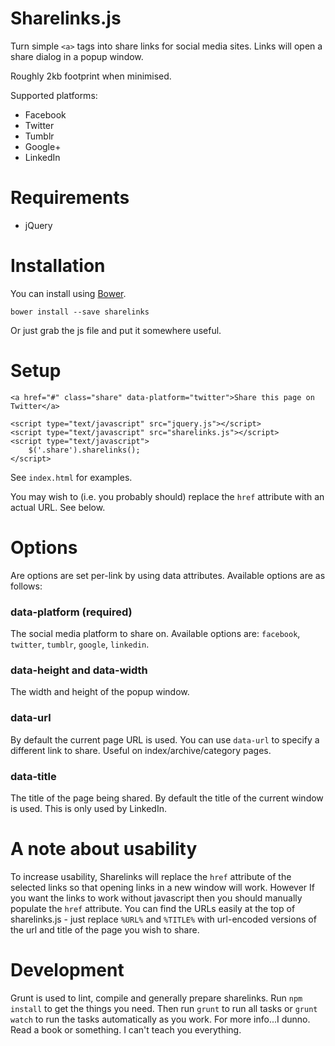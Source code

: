 
# Sharelinks.js #

Turn simple `<a>` tags into share links for social media sites. Links will open a share dialog in a popup window.

Roughly 2kb footprint when minimised.

Supported platforms:

 * Facebook
 * Twitter
 * Tumblr
 * Google+
 * LinkedIn

# Requirements #

 * jQuery

# Installation #

You can install using [Bower](http://bower.io/).

    bower install --save sharelinks

Or just grab the js file and put it somewhere useful.

# Setup #

    <a href="#" class="share" data-platform="twitter">Share this page on Twitter</a>

    <script type="text/javascript" src="jquery.js"></script>
    <script type="text/javascript" src="sharelinks.js"></script>
    <script type="text/javascript">
		$('.share').sharelinks();
    </script>

See `index.html` for examples.

You may wish to (i.e. you probably should) replace the `href` attribute with an actual URL. See below.

# Options #

Are options are set per-link by using data attributes. Available options are as follows:

### data-platform (required) ###

The social media platform to share on. Available options are: `facebook`, `twitter`, `tumblr`, `google`, `linkedin`.

### data-height and data-width ###

The width and height of the popup window.

### data-url ###

By default the current page URL is used. You can use `data-url` to specify a different link to share. Useful on index/archive/category pages.

### data-title ###

The title of the page being shared. By default the title of the current window is used. This is only used by LinkedIn.


# A note about usability #

To increase usability, Sharelinks will replace the `href` attribute of the selected links so that opening links in a new window will work. However If you want the links to work without javascript then you should manually populate the `href` attribute. You can find the URLs easily at the top of sharelinks.js - just replace `%URL%` and `%TITLE%` with url-encoded versions of the url and title of the page you wish to share.


# Development #

Grunt is used to lint, compile and generally prepare sharelinks. Run `npm install` to get the things you need. Then run `grunt` to run all tasks or `grunt watch` to run the tasks automatically as you work. For more info...I dunno. Read a book or something. I can't teach you everything.
